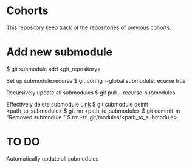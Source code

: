 # Cohorts
This repository keep track of the repositories of previous cohorts. 

# Add new submodule
$ git submodule add <git_repository>


Set up submodule.recurse 
$ git config --global submodule.recurse true

Recursively update all submodules
$ git pull --recurse-submodules

Effectively delete submodule [Link](https://gist.github.com/myusuf3/7f645819ded92bda6677)
$ git submodule deinit <path_to_submodule>
$ git rm <path_to_submodule>
$ git commit-m "Removed submodule "
$ rm -rf .git/modules/<path_to_submodule>


# TO DO
Automatically update all submodules

